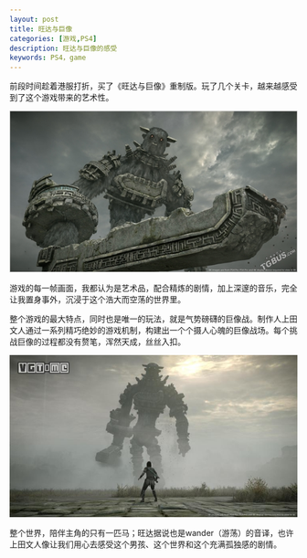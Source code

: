 ```yaml
---
layout: post
title: 旺达与巨像
categories: [游戏,PS4]
description: 旺达与巨像的感受
keywords: PS4，game
---
```


前段时间趁着港服打折，买了《旺达与巨像》重制版。玩了几个关卡，越来越感受到了这个游戏带来的艺术性。

![](/images/posts/wander_1.jpg)

游戏的每一帧画面，我都认为是艺术品，配合精炼的剧情，加上深邃的音乐，完全让我置身事外，沉浸于这个浩大而空荡的世界里。

整个游戏的最大特点，同时也是唯一的玩法，就是气势磅礴的巨像战。制作人上田文人通过一系列精巧绝妙的游戏机制，构建出一个个摄人心魄的巨像战场。每个挑战巨像的过程都没有赘笔，浑然天成，丝丝入扣。

![](/images/posts/wander_2.jpg)

整个世界，陪伴主角的只有一匹马；旺达据说也是wander（游荡）的音译，也许上田文人像让我们用心去感受这个男孩、这个世界和这个充满孤独感的剧情。
